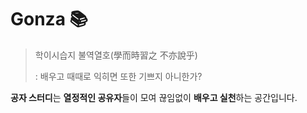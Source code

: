 # Gonza 📚

> 학이시습지 불역열호(學而時習之 不亦說乎)
> 
> : 배우고 때때로 익히면 또한 기쁘지 아니한가?

**공자 스터디**는 **열정적인 공유자**들이 모여 끊임없이 **배우고 실천**하는 공간입니다.
